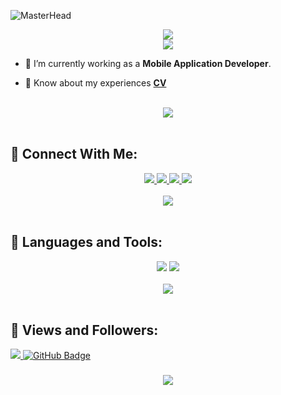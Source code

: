 ![MasterHead](https://miro.medium.com/max/1400/1*vkfI4nFNheC5v0p7wzDtGg.gif)

<div align="center">
    <img src="https://readme-typing-svg.herokuapp.com/?font=Righteous&size=35&center=true&vCenter=true&width=500&height=50&duration=4000&lines=Hi+There!+👋;+I'm+Mohamed+Magdy!+😎;" />
</div>

<div align="center">
    <img src="https://readme-typing-svg.herokuapp.com/?font=Righteous&size=35&center=true&vCenter=true&width=500&height=50&duration=4000&lines=+++++++++;+Flutter+developer!+👨‍💻;" />
</div>

<p align="left">

- 🔭 I’m currently working as a **Mobile Application Developer**.


<p align="left">

- 📄 Know about my experiences **[CV](https://drive.google.com/file/d/1ujfIt2gxPuGJ05P0lhCz1CJjjwVUoVcP/view?usp=sharing)**

<br>
<div align="center">
    <img src="https://user-images.githubusercontent.com/73097560/115834477-dbab4500-a447-11eb-908a-139a6edaec5c.gif" />
</div>
<br>

## 🤝 Connect With Me:

<div align="center">
<a href="https://www.linkedin.com/in/mohammed-magdy-78b0a0108/" target="_blank">
    <img src="https://img.shields.io/badge/LinkedIn-0077B5?style=for-the-badge&logo=linkedin&logoColor=white" target="_blank" />
 </a>
</a>
  <a href="mailto:mohammedmagdy823@gmail.com">
    <img src="https://img.shields.io/badge/Gmail-333333?style=for-the-badge&logo=gmail&logoColor=red" />
  </a>
  <a href="https://wa.me/+201149504892/">
    <img src="https://img.shields.io/badge/WhatsApp-45678?style=for-the-badge&logo=whatsapp&logoColor=white" />
  </a>
   <a href="https://x.com/mohamadmagdy97">
    <img src="https://img.shields.io/badge/-000000?style=for-the-badge&logo=X&logoColor=white" />
  </a>
</div>

<br>
<div align="center">
    <img src="https://user-images.githubusercontent.com/73097560/115834477-dbab4500-a447-11eb-908a-139a6edaec5c.gif" />
</div>
<br>

## 🚀 Languages and Tools:

<div align="center">
    <img src="https://skillicons.dev/icons?i=java,flutter,dart,firebase,swift,c,graphql" />
    <img src="https://skillicons.dev/icons?i=github,androidstudio,vscode,figma,postman" /><br>
</div>


<br>
<div align="center">
    <img src="https://user-images.githubusercontent.com/73097560/115834477-dbab4500-a447-11eb-908a-139a6edaec5c.gif" />
</div>
<br>

## 💜 Views and Followers:

<a href="https://github.com/mohamedmagdy97/github-profile-views-counter">
    <img src="https://komarev.com/ghpvc/?username=mohamedmagdy97">
</a>
<a href="https://github.com/mohamedmagdy97?tab=followers"><img src="https://img.shields.io/github/followers/mohamedmagdy97?label=Followers&style=social" alt="GitHub Badge"></a>
<h3 align="center">
    <img src="https://readme-typing-svg.herokuapp.com/?font=Righteous&size=25&center=true&vCenter=true&width=500&height=70&duration=4000&lines=Thanks+for+visiting!+❤️;+Shoot+me+a+message+on+Linkedin!;I'm+always+down+to+collab">
</h3>

<br/>